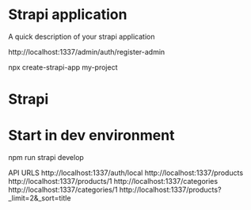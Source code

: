 # Strapi application

A quick description of your strapi application

http://localhost:1337/admin/auth/register-admin

npx create-strapi-app my-project
# Strapi

# Start in dev environment
npm run strapi develop


API URLS
http://localhost:1337/auth/local
http://localhost:1337/products
http://localhost:1337/products/1
http://localhost:1337/categories
http://localhost:1337/categories/1
http://localhost:1337/products?_limit=2&_sort=title

